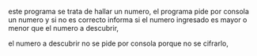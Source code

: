 este programa se trata de hallar un numero,
el programa pide por consola un numero y si no es correcto 
informa si el numero ingresado es mayor o menor que el numero a descubrir,


el numero a descubrir no se pide por consola porque no se cifrarlo,
